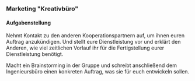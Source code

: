 <h3>Marketing "Kreativbüro"</h3>

<h4>Aufgabenstellung</h4>
Nehmt Kontakt zu den anderen Kooperationspartnern auf, um ihnen euren Auftrag anzukündigen. Und stellt eure Dienstleistung vor und erklärt den Anderen, wie viel zeitlichen Vorlauf ihr für die Fertigstellung eurer Dienstleistung benötigt. 

Macht ein Brainstorming in der Gruppe und schreibt anschließend dem Ingenieursbüro einen konkreten Auftrag, was sie für euch entwickeln sollen.